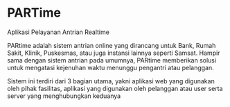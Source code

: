 # PARTime
Aplikasi Pelayanan Antrian Realtime

PARtime adalah sistem antrian online yang dirancang untuk Bank, Rumah Sakit, Klinik, Puskesmas, atau juga instansi lainnya seperti Samsat. Hampir sama dengan sistem antrian pada umumnya, PARtime memberikan solusi untuk mengatasi kejenuhan waktu menunggu pengantri atau pelanggan.

Sistem ini terdiri dari 3 bagian utama, yakni aplikasi web yang digunakan oleh pihak fasilitas, aplikasi yang digunakan oleh pelanggan atau user serta server yang menghubungkan keduanya
